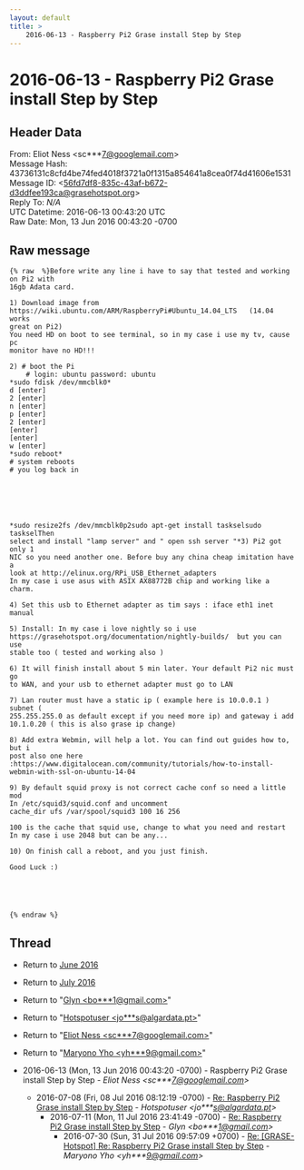 ```yaml
---
layout: default
title: >
    2016-06-13 - Raspberry Pi2 Grase install Step by Step
---
```


# 2016-06-13 - Raspberry Pi2 Grase install Step by Step

## Header Data

From: Eliot Ness \<sc***7@googlemail.com\><br>
Message Hash: 43736131c8cfd4be74fed4018f3721a0f1315a854641a8cea0f74d41606e1531<br>
Message ID: \<56fd7df8-835c-43af-b672-d3ddfee193ca@grasehotspot.org\><br>
Reply To: _N/A_<br>
UTC Datetime: 2016-06-13 00:43:20 UTC<br>
Raw Date: Mon, 13 Jun 2016 00:43:20 -0700<br>

## Raw message

```
{% raw  %}Before write any line i have to say that tested and working on Pi2 with 
16gb Adata card.

1) Download image from 
https://wiki.ubuntu.com/ARM/RaspberryPi#Ubuntu_14.04_LTS   (14.04 works 
great on Pi2)
You need HD on boot to see terminal, so in my case i use my tv, cause pc 
monitor have no HD!!!

2) # boot the Pi
    # login: ubuntu password: ubuntu
*sudo fdisk /dev/mmcblk0*
d [enter]
2 [enter]
n [enter]
p [enter]
2 [enter]
[enter]
[enter]
w [enter]
*sudo reboot*
# system reboots
# you log back in






*sudo resize2fs /dev/mmcblk0p2sudo apt-get install taskselsudo taskselThen 
select and install "lamp server" and " open ssh server "*3) Pi2 got only 1 
NIC so you need another one. Before buy any china cheap imitation have a 
look at http://elinux.org/RPi_USB_Ethernet_adapters
In my case i use asus with ASIX AX88772B chip and working like a charm.

4) Set this usb to Ethernet adapter as tim says : iface eth1 inet manual 

5) Install: In my case i love nightly so i use 
https://grasehotspot.org/documentation/nightly-builds/  but you can use 
stable too ( tested and working also )

6) It will finish install about 5 min later. Your default Pi2 nic must go 
to WAN, and your usb to ethernet adapter must go to LAN

7) Lan router must have a static ip ( example here is 10.0.0.1 )  subnet ( 
255.255.255.0 as default except if you need more ip) and gateway i add 
10.1.0.20 ( this is also grase ip change)

8) Add extra Webmin, will help a lot. You can find out guides how to, but i 
post also one here 
:https://www.digitalocean.com/community/tutorials/how-to-install-webmin-with-ssl-on-ubuntu-14-04

9) By default squid proxy is not correct cache conf so need a little mod
In /etc/squid3/squid.conf and uncomment
cache_dir ufs /var/spool/squid3 100 16 256

100 is the cache that squid use, change to what you need and restart
In my case i use 2048 but can be any...

10) On finish call a reboot, and you just finish. 

Good Luck :)





{% endraw %}
```

## Thread

+ Return to [June 2016](/archive/2016/06)
+ Return to [July 2016](/archive/2016/07)

+ Return to "[Glyn <bo***1<span>@</span>gmail.com>](/authors/bo___1_at_gmail_com)"
+ Return to "[Hotspotuser <jo***s<span>@</span>algardata.pt>](/authors/jo___s_at_algardata_pt)"
+ Return to "[Eliot Ness <sc***7<span>@</span>googlemail.com>](/authors/sc___7_at_googlemail_com)"
+ Return to "[Maryono Yho <yh***9<span>@</span>gmail.com>](/authors/yh___9_at_gmail_com)"

+ 2016-06-13 (Mon, 13 Jun 2016 00:43:20 -0700) - Raspberry Pi2 Grase install Step by Step - _Eliot Ness \<sc***7@googlemail.com\>_
  + 2016-07-08 (Fri, 08 Jul 2016 08:12:19 -0700) - [Re: Raspberry Pi2 Grase install Step by Step](/archive/2016/07/73f5350ed18b43bb2fe8e163714e5e0ee857b5ae72142ef5e193cb0b6198d93a) - _Hotspotuser \<jo***s@algardata.pt\>_
    + 2016-07-11 (Mon, 11 Jul 2016 23:41:49 -0700) - [Re: Raspberry Pi2 Grase install Step by Step](/archive/2016/07/69bfb7dfb64e78dbf91d33c113dc37929ba9d0af9f8f493e23d1a4c9f223ba6e) - _Glyn \<bo***1@gmail.com\>_
      + 2016-07-30 (Sun, 31 Jul 2016 09:57:09 +0700) - [Re: [GRASE-Hotspot] Re: Raspberry Pi2 Grase install Step by Step](/archive/2016/07/246a2cbbb692f5bc930413ab1c0de920445535e1c07d3bd5cdae8b0ee90b0877) - _Maryono Yho \<yh***9@gmail.com\>_

